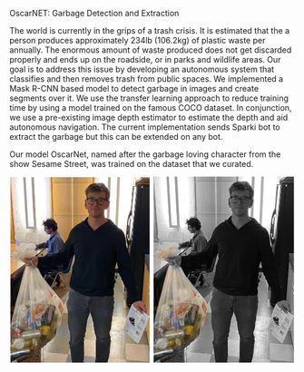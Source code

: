 OscarNET: Garbage Detection and Extraction

The world is currently in the grips of a trash crisis. It is estimated that the a person produces approximately 234lb (106.2kg) of plastic waste per annually. The enormous amount of waste produced does not get discarded properly and ends up on the roadside, or in parks and wildlife areas. Our goal is to address this issue by developing an autonomous system that classifies and then removes trash from public spaces. We implemented a Mask R-CNN based model to detect garbage in images and create segments over it. We use the transfer learning approach to reduce training time by using a model trained on the famous COCO dataset. In conjunction, we use a pre-existing image depth estimator to estimate the depth and aid autonomous navigation. The current implementation sends Sparki bot to extract the garbage but this can be extended on any bot. 

Our model OscarNet, named after the garbage loving character from the show Sesame Street, was trained on the dataset that we curated.

![Team member Hunter posing with garbage for OscarNET](https://github.com/himanshugupta1009/OscarNET/blob/master/team_member_hunter_posing.png)
